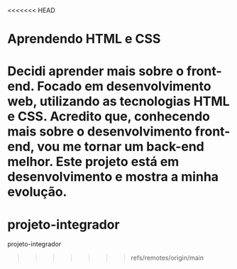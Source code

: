 <<<<<<< HEAD
# Aprendendo HTML e CSS

Decidi aprender mais sobre o front-end. Focado em desenvolvimento web, utilizando as tecnologias HTML e CSS. Acredito que, conhecendo mais sobre o desenvolvimento front-end, vou me tornar um back-end melhor. Este projeto está em desenvolvimento e mostra a minha evolução.
=======
# projeto-integrador
projeto-integrador
>>>>>>> refs/remotes/origin/main

